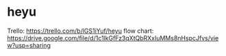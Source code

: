 # heyu
 Trello: https://trello.com/b/lGS1iYuf/heyu
flow chart: https://drive.google.com/file/d/1c1lkGfFz3qXtQbRXxIuMMs8nHspcJfvs/view?usp=sharing
